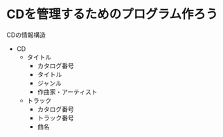 # CDを管理するためのプログラム作ろう

CDの情報構造

- CD
  - タイトル
    - カタログ番号
    - タイトル
    - ジャンル
    - 作曲家・アーティスト
  - トラック
    - カタログ番号
    - トラック番号
    - 曲名　

